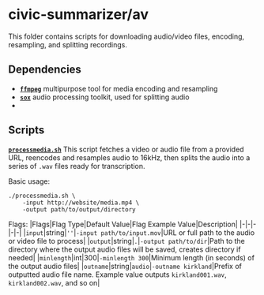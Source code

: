 # civic-summarizer/av

This folder contains scripts for downloading audio/video files, encoding, resampling, and splitting recordings.

## Dependencies
- [**`ffmpeg`**](https://ffmpeg.org/ffmpeg.html) multipurpose tool for media encoding and resampling
- [**`sox`**](http://sox.sourceforge.net/sox.html) audio processing toolkit, used for splitting audio
- 

## Scripts

[**`processmedia.sh`**](processmedia.sh) This script fetches a video or audio file from a provided URL, reencodes and resamples audio to 16kHz, then splits the audio into a series of `.wav` files ready for transcription.

Basic usage:
```
./processmedia.sh \
    -input http://website/media.mp4 \
    -output path/to/output/directory
```

Flags:
|Flags|Flag Type|Default Value|Flag Example Value|Description|
|-|-|-|-|-|
|`input`|string|`''`|`-input path/to/input.mov`|URL or full path to the audio or video file to process|
|`output`|string|`.`|`-output path/to/dir`|Path to the directory where the output audio files will be saved, creates directory if needed|
|`minlength`|int|300|`-minlength 300`|Minimum length (in seconds) of the output audio files|
|`outname`|string|`audio`|`-outname kirkland`|Prefix of outputted audio file name. Example value outputs `kirkland001.wav`, `kirkland002.wav`, and so on|




